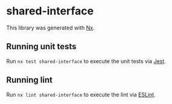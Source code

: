# shared-interface

This library was generated with [Nx](https://nx.dev).

## Running unit tests

Run `nx test shared-interface` to execute the unit tests via [Jest](https://jestjs.io).

## Running lint

Run `nx lint shared-interface` to execute the lint via [ESLint](https://eslint.org/).
